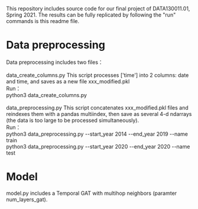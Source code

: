 This repository includes source code for our final project of DATA130011.01, Spring 2021. The results can be fully 
replicated by following the "run" commands is this readme file.

# Data preprocessing
Data preprocessing includes two files：  
\
data_create_columns.py This script processes ['time'] into 2 columns: date and time, and saves as a new file xxx_modified.pkl  
Run：  
python3 data_create_columns.py  
\
data_preprocessing.py This script concatenates xxx_modified.pkl files and reindexes them with a pandas multiindex, then save as 
several 4-d ndarrays (the data is too large to be processed simultaneously).  
Run：  
python3 data_preprocessing.py --start_year 2014 --end_year 2019 --name train  
python3 data_preprocessing.py --start_year 2020 --end_year 2020 --name test  

# Model
model.py includes a Temporal GAT with multihop neighbors (paramter num_layers_gat).  